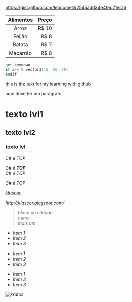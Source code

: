 
<https://gist.github.com/leocomelli/2545add34e4fec21ec16>

Alimentos | Preço
:-------: | ------:
Arroz     | R$ 10
Feijão    | R$ 8
Batata    | R$ 7
Macarrão  | R$ 8

```C
get.keydown 
if a== 0 vector3(45, 05, 70)
endif
```






<p>this is the text for my learning with github </p>
aqui deve ter um parágrafo

# texto lvl1
## texto lvl2 
### texto lvl


C# é <em> TOP <em>
  
  C# é  __TOP__ </br> 
  C# é *TOP* </br>
  
 C# é TOP </br>
 
 [klascor](http://klascor.blogspot.com/ "redirecionamento para o blogger") </br>
 
 <http://klascor.blogspot.com/>
 </br>
 >bloco de citação <br/>
 >outro   
 >mais um 
 
 * Item 1
* Item 2
* Item 3
  
+ Item 1
+ Item 2
+ Item 3
  
- Item 1
- Item 2
- Item 3

![kratos](https://vignette.wikia.nocookie.net/god-of-war-gow/images/d/d9/Kratoss.png/revision/latest?cb=20170120134940&path-prefix=pt-br "god of war 2")


